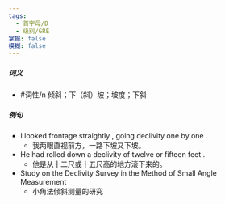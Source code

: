 ```yaml
---
tags:
  - 首字母/D
  - 级别/GRE
掌握: false
模糊: false
---
```

##### 词义
- #词性/n  倾斜；下（斜）坡；坡度；下斜
##### 例句
- I looked frontage straightly , going declivity one by one .
	- 我两眼直视前方，一路下坡又下坡。
- He had rolled down a declivity of twelve or fifteen feet .
	- 他是从十二尺或十五尺高的地方滚下来的。
- Study on the Declivity Survey in the Method of Small Angle Measurement
	- 小角法倾斜测量的研究
